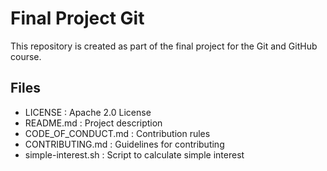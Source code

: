 # Final Project Git

This repository is created as part of the final project for the Git and GitHub course.

## Files
- LICENSE : Apache 2.0 License
- README.md : Project description
- CODE_OF_CONDUCT.md : Contribution rules
- CONTRIBUTING.md : Guidelines for contributing
- simple-interest.sh : Script to calculate simple interest

